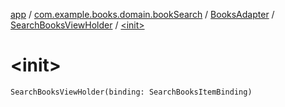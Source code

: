 [app](../../../index.md) / [com.example.books.domain.bookSearch](../../index.md) / [BooksAdapter](../index.md) / [SearchBooksViewHolder](index.md) / [&lt;init&gt;](./-init-.md)

# &lt;init&gt;

`SearchBooksViewHolder(binding: SearchBooksItemBinding)`